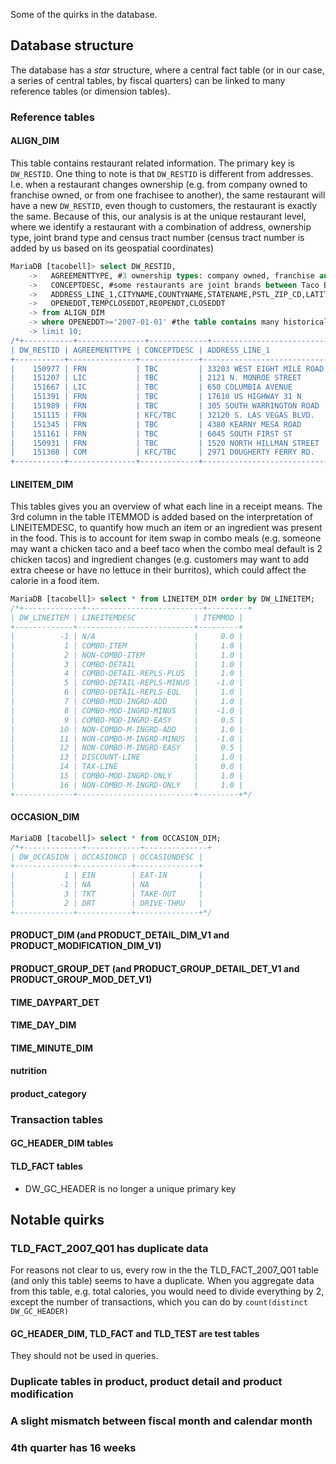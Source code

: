 Some of the quirks in the database.

## Database structure
The database has a *star* structure, where a central fact table (or in our case, a series of central tables, by fiscal quarters) can be linked to many reference tables (or dimension tables).

### Reference tables
#### ALIGN_DIM
This table contains restaurant related information.
The primary key is ```DW_RESTID```.
One thing to note is that ```DW_RESTID``` is different from addresses.
I.e. when a restaurant changes ownership (e.g. from company owned to franchise owned, or from one frachisee to another), the same restaurant will have a new ```DW_RESTID```, even though to customers, the restaurant is exactly the same.
Because of this, our analysis is at the unique restaurant level, where we identify a restaurant with a combination of address, ownership type, joint brand type and census tract number (census tract number is added by us based on its geospatial coordinates)

```sql
MariaDB [tacobell]> select DW_RESTID,
    ->   AGREEMENTTYPE, #3 ownership types: company owned, franchise and license (we consider the latter two the same)
    ->   CONCEPTDESC, #some restaurants are joint brands between Taco Bell and other YUM! brands, such as Pizza Hut and KFC
    ->   ADDRESS_LINE_1,CITYNAME,COUNTYNAME,STATENAME,PSTL_ZIP_CD,LATITUDE,LONGITUDE,
    ->   OPENEDDT,TEMPCLOSEDDT,REOPENDT,CLOSEDDT
    -> from ALIGN_DIM
    -> where OPENEDDT>='2007-01-01' #the table contains many historical records where data quality isn't as convincing for stores that opened a long time ago
    -> limit 10;
/*+-----------+---------------+-------------+----------------------------+-------------+------------------+-----------+-------------+----------+-----------+------------+--------------+------------+------------+
| DW_RESTID | AGREEMENTTYPE | CONCEPTDESC | ADDRESS_LINE_1             | CITYNAME    | COUNTYNAME       | STATENAME | PSTL_ZIP_CD | LATITUDE | LONGITUDE | OPENEDDT   | TEMPCLOSEDDT | REOPENDT   | CLOSEDDT   |
+-----------+---------------+-------------+----------------------------+-------------+------------------+-----------+-------------+----------+-----------+------------+--------------+------------+------------+
|    150977 | FRN           | TBC         | 33203 WEST EIGHT MILE ROAD | LIVONIA     | WAYNE            | MI        | 48152       |  42.4402 |  -83.3737 | 2008-05-16 | 0000-00-00   | 0000-00-00 | 0000-00-00 |
|    151207 | LIC           | TBC         | 2121 N. MONROE STREET      | MONROE      | MONROE           | MI        | 48162-5342  |  41.9474 |  -83.3872 | 2008-06-01 | 0000-00-00   | 0000-00-00 | 0000-00-00 |
|    151667 | LIC           | TBC         | 650 COLUMBIA AVENUE        | CHAPIN      | LEXINGTON        | SC        | 29036       |  34.1761 |  -81.3245 | 2009-05-22 | 0000-00-00   | 0000-00-00 | 0000-00-00 |
|    151391 | FRN           | TBC         | 17610 US HIGHWAY 31 N      | WESTFIELD   | HAMILTON         | IN        | 46074-9413  |  40.0431 |  -86.1356 | 2008-12-23 | 0000-00-00   | 0000-00-00 | 2012-12-18 |
|    151989 | FRN           | TBC         | 305 SOUTH WARRINGTON ROAD  | PENSACOLA   | ESCAMBIA         | FL        | 32507       |  30.4040 |  -87.2773 | 2011-05-18 | 0000-00-00   | 0000-00-00 | 0000-00-00 |
|    151115 | FRN           | KFC/TBC     | 32120 S. LAS VEGAS BLVD.   | PRIMM       | CLARK            | NV        | 89019       |  35.6100 | -115.3880 | 2008-11-24 | 0000-00-00   | 0000-00-00 | 0000-00-00 |
|    151345 | FRN           | TBC         | 4380 KEARNY MESA ROAD      | SAN DIEGO   | SAN DIEGO        | CA        | 92111       |  32.8199 | -117.1490 | 2008-11-12 | 0000-00-00   | 0000-00-00 | 2013-10-29 |
|    151161 | FRN           | TBC         | 6045 SOUTH FIRST ST        | MILAN       | GIBSON           | TN        | 38358       |  35.9064 |  -88.7526 | 2008-04-09 | 0000-00-00   | 0000-00-00 | 0000-00-00 |
|    150931 | FRN           | TBC         | 1520 NORTH HILLMAN STREET  | TULARE      | TULARE           | CA        | 93274       |  36.2271 | -119.3310 | 2007-09-07 | 2014-02-09   | 2014-03-12 | 0000-00-00 |
|    151308 | COM           | KFC/TBC     | 2971 DOUGHERTY FERRY RD.   | SAINT LOUIS | SAINT LOUIS CITY | MO        | 63122       |  38.5680 |  -90.4763 | 2009-11-16 | 0000-00-00   | 0000-00-00 | 2012-03-20 |
+-----------+---------------+-------------+----------------------------+-------------+------------------+-----------+-------------+----------+-----------+------------+--------------+------------+------------+ */
```
#### LINEITEM_DIM
This tables gives you an overview of what each line in a receipt means.
The 3rd column in the table ITEMMOD is added based on the interpretation of LINEITEMDESC, to quantify how much an item or an ingredient was present in the food.
This is to account for item swap in combo meals (e.g. someone may want a chicken taco and a beef taco when the combo meal default is 2 chicken tacos) and ingredient changes (e.g. customers may want to add extra cheese or have no lettuce in their burritos), which could affect the calorie in a food item.

```sql
MariaDB [tacobell]> select * from LINEITEM_DIM order by DW_LINEITEM;
/*+-------------+--------------------------+---------+
| DW_LINEITEM | LINEITEMDESC             | ITEMMOD |
+-------------+--------------------------+---------+
|          -1 | N/A                      |     0.0 |
|           1 | COMBO-ITEM               |     1.0 |
|           2 | NON-COMBO-ITEM           |     1.0 |
|           3 | COMBO-DETAIL             |     1.0 |
|           4 | COMBO-DETAIL-REPLS-PLUS  |     1.0 |
|           5 | COMBO-DETAIL-REPLS-MINUS |    -1.0 |
|           6 | COMBO-DETAIL-REPLS-EQL   |     1.0 |
|           7 | COMBO-MOD-INGRD-ADD      |     1.0 |
|           8 | COMBO-MOD-INGRD-MINUS    |    -1.0 |
|           9 | COMBO-MOD-INGRD-EASY     |     0.5 |
|          10 | NON-COMBO-M-INGRD-ADD    |     1.0 |
|          11 | NON-COMBO-M-INGRD-MINUS  |    -1.0 |
|          12 | NON-COMBO-M-INGRD-EASY   |     0.5 |
|          13 | DISCOUNT-LINE            |     1.0 |
|          14 | TAX-LINE                 |     0.0 |
|          15 | COMBO-MOD-INGRD-ONLY     |     1.0 |
|          16 | NON-COMBO-M-INGRD-ONLY   |     1.0 |
+-------------+--------------------------+---------+*/
```

#### OCCASION_DIM
```SQL
MariaDB [tacobell]> select * from OCCASION_DIM;
/*+-------------+------------+--------------+
| DW_OCCASION | OCCASIONCD | OCCASIONDESC |
+-------------+------------+--------------+
|           1 | EIN        | EAT-IN       |
|          -1 | NA         | NA           |
|           3 | TKT        | TAKE-OUT     |
|           2 | DRT        | DRIVE-THRU   |
+-------------+------------+--------------+*/
```
#### PRODUCT_DIM (and PRODUCT_DETAIL_DIM_V1 and PRODUCT_MODIFICATION_DIM_V1)
#### PRODUCT_GROUP_DET (and PRODUCT_GROUP_DETAIL_DET_V1 and PRODUCT_GROUP_MOD_DET_V1)
#### TIME_DAYPART_DET 
#### TIME_DAY_DIM
#### TIME_MINUTE_DIM
#### nutrition
#### product_category
### Transaction tables
#### GC_HEADER_DIM tables
#### TLD_FACT tables
- DW_GC_HEADER is no longer a unique primary key
## Notable quirks
### TLD_FACT_2007_Q01 has duplicate data
For reasons not clear to us, every row in the the TLD_FACT_2007_Q01 table (and only this table) seems to have a duplicate.
When you aggregate data from this table, e.g. total calories, you would need to divide everything by 2, except the number of transactions, which you can do by ```count(distinct DW_GC_HEADER)```
#### GC_HEADER_DIM, TLD_FACT and TLD_TEST are test tables
They should not be used in queries.
### Duplicate tables in product, product detail and product modification
### A slight mismatch between fiscal month and calendar month
### 4th quarter has 16 weeks
